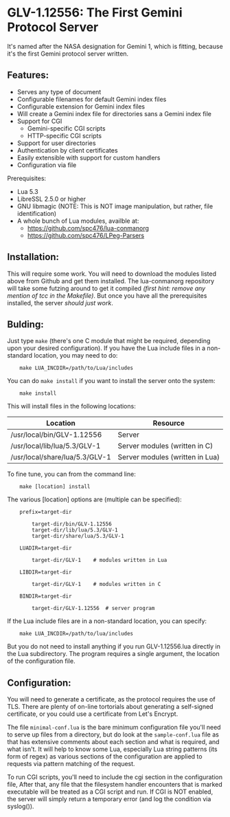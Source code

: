 
# GLV-1.12556: The First Gemini Protocol Server

It's named after the NASA designation for Gemini 1, which is fitting,
because it's the first Gemini protocol server written.

## Features:

* Serves any type of document
* Configurable filenames for default Gemini index files
* Configurable extension for Gemini index files
* Will create a Gemini index file for directories sans a Gemini index file
* Support for CGI
	* Gemini-specific CGI scripts
	* HTTP-specific CGI scripts
* Support for user directories
* Authentication by client certificates
* Easily extensible with support for custom handlers
* Configuration via file

Prerequisites:

* Lua 5.3
* LibreSSL 2.5.0 or higher
* GNU libmagic (NOTE:  This is NOT image manipulation, but rather, file identification)
* A whole bunch of Lua modules, availble at:
	* https://github.com/spc476/lua-conmanorg
	* https://github.com/spc476/LPeg-Parsers

## Installation:

This will require some work.  You will need to download the modules listed
above from Github and get them installed.  The lua-conmanorg repository will
take some futzing around to get it compiled _(first hint:  remove any mention
of tcc in the Makefile)_.  But once you have all the prerequisites installed,
the server _should just work_.  

## Bulding:

Just type `make` (there's one C module that might be required, depending
upon your desired configuration).  If you have the Lua include files in a
non-standard location, you may need to do:

```
	make LUA_INCDIR=/path/to/Lua/includes
```
You can do `make install` if you want to install the server onto the system:

```
	make install
```

This will install files in the following locations:

Location | Resource
--- | ---
/usr/local/bin/GLV-1.12556 | Server
/usr/local/lib/lua/5.3/GLV-1 | Server modules (written in C)
/usr/local/share/lua/5.3/GLV-1 | Server modules (written in Lua)

To fine tune, you can from the command line:

```
	make [location] install
```

The various [location] options are (multiple can be specified):

```
	prefix=target-dir

		target-dir/bin/GLV-1.12556
		target-dir/lib/lua/5.3/GLV-1
		target-dir/share/lua/5.3/GLV-1

	LUADIR=target-dir

		target-dir/GLV-1	# modules written in Lua

	LIBDIR=target-dir

		target-dir/GLV-1	# modules written in C

	BINDIR=target-dir

		target-dir/GLV-1.12556	# server program
```

If the Lua include files are in a non-standard location, you can specify:

```
	make LUA_INCDIR=/path/to/lua/includes
```

But you do not need to install anything if you run GLV-1.12556.lua directly
in the Lua subdirectory.  The program requires a single argument, the
location of the configuration file.

## Configuration:

You will need to generate a certificate, as the protocol requires the use of
TLS.  There are plenty of on-line tortorials about generating a self-signed
certificate, or you could use a certificate from Let's Encrypt.

The file `minimal-conf.lua` is the bare minimum configuration file you'll
need to serve up files from a directory, but do look at the `sample-conf.lua`
file as that has extensive comments about each section and what is required,
and what isn't.  It will help to know some Lua, especially Lua string
patterns (its form of regex) as various sections of the configuration are
applied to requests via pattern matching of the request.

To run CGI scripts, you'll need to include the cgi section in the
configuration file,  After that, any file that the filesystem handler
encounters that is marked executable will be treated as a CGI script and
run.  If CGI is NOT enabled, the server will simply return a temporary error
(and log the condition via syslog()).
